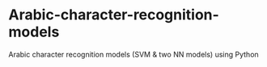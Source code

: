 # Arabic-character-recognition-models
Arabic character recognition models (SVM & two NN models) using Python
